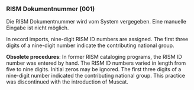 ### RISM Dokumentnummer (001)

Die RISM Dokumentnummer wird vom System vergegeben. Eine manuelle Eingabe ist nicht möglich.

In record imports, nine-digit RISM ID numbers are assigned. The first three digits of a nine-digit number indicate the contributing national group.

**Obsolete procedures**: In former RISM cataloging programs, the RISM ID number was entered by hand. The RISM ID numbers varied in length from five to nine digits. Initial zeros may be ignored. The first three digits of a nine-digit number indicated the contributing national group. This practice was discontinued with the introduction of Muscat.  
